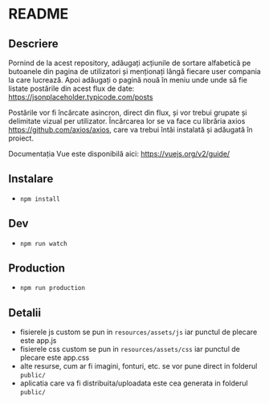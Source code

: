 
# README

## Descriere

Pornind de la acest repository, adăugați acțiunile de sortare alfabetică pe butoanele din pagina de utilizatori și menționați lângă fiecare user compania la care lucrează. Apoi adăugați o pagină nouă în meniu unde unde să fie listate postările din acest flux de date: https://jsonplaceholder.typicode.com/posts

Postările vor fi încărcate asincron, direct din flux, și vor trebui grupate și delimitate vizual per utilizator. Încărcarea lor se va face cu librăria axios https://github.com/axios/axios, care va trebui întâi instalată și adăugată în proiect.

Documentația Vue este disponibilă aici: https://vuejs.org/v2/guide/

## Instalare

- `npm install`

## Dev

- `npm run watch`

## Production

- `npm run production`

## Detalii

- fisierele js custom se pun in `resources/assets/js` iar punctul de plecare este app.js
- fisierele css custom se pun in `resources/assets/css` iar punctul de plecare este app.css
- alte resurse, cum ar fi imagini, fonturi, etc. se vor pune direct in folderul `public/`
- aplicatia care va fi distribuita/uploadata este cea generata in folderul `public/`